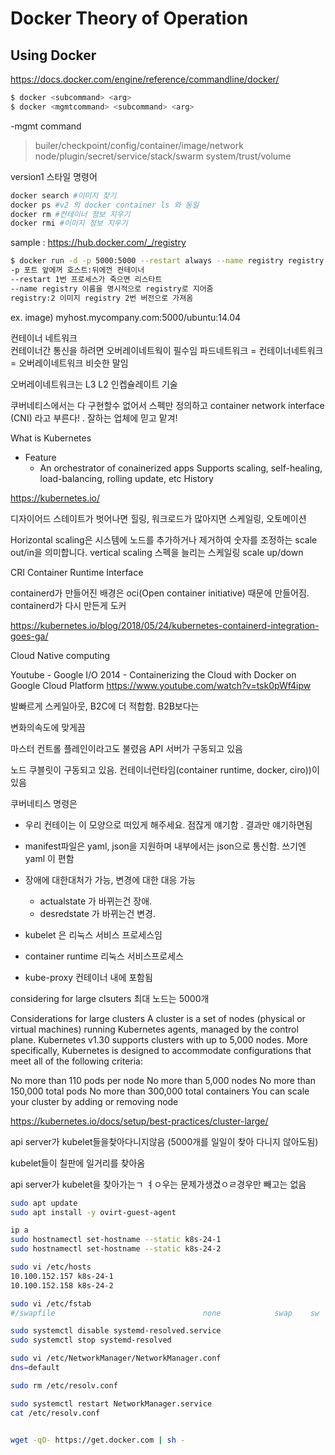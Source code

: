 # Docker Theory of Operation

## Using Docker

https://docs.docker.com/engine/reference/commandline/docker/
```sh
$ docker <subcommand> <arg>
$ docker <mgmtcommand> <subcommand> <arg>
```

-mgmt command
 > builer/checkpoint/config/container/image/network node/plugin/secret/service/stack/swarm system/trust/volume

version1 스타일 명령어
```sh
docker search #이미지 찾기
docker ps #v2 의 docker container ls 와 동일
docker rm #컨테이너 정보 지우기
docker rmi #이미지 정보 지우기 
```

sample : https://hub.docker.com/_/registry

```sh
$ docker run -d -p 5000:5000 --restart always --name registry registry:2
-p 포트 앞에꺼 호스트:뒤에껀 컨테이너 
--restart 1번 프로세스가 죽으면 리스타트
--name registry 이름을 명시적으로 registry로 지어줌
registry:2 이미지 registry 2번 버전으로 가져옴
```
ex. image) 
myhost.mycompany.com:5000/ubuntu:14.04

컨테이너 네트워크  
  컨테이너간 통신을 하려면 오버레이네트웍이 필수임
  파드네트워크 = 컨테이너네트워크 = 오버레이네트워크 비슷한 말임

오버레이네트워크는 L3 L2 인켑슐레이트 기술

쿠버네티스에서는 다 구현할수 없어서 스펙만 정의하고 container network interface (CNI) 라고 부른다! . 잘하는 업체에 믿고 맡겨!



What is Kubernetes
- Feature 
  - An orchestrator of conainerized apps
Supports scaling, self-healing, load-balancing, rolling update, etc
History

https://kubernetes.io/


디자이어드 스테이트가 벗어나면 힐링, 워크로드가 많아지면 스케일링, 오토메이션

Horizontal scaling은 시스템에 노드를 추가하거나 제거하여 숫자를 조정하는 scale out/in을 의미합니다.
vertical scaling 스펙을 늘리는 스케일링 scale up/down

CRI Container Runtime Interface

containerd가 만들어진 배경은
oci(Open container initiative) 때문에 만들어짐. containerd가 다시 만든게 도커 



https://kubernetes.io/blog/2018/05/24/kubernetes-containerd-integration-goes-ga/



Cloud Native computing


Youtube - Google I/O 2014 - Containerizing the Cloud with Docker on Google Cloud Platform
https://www.youtube.com/watch?v=tsk0pWf4ipw



발빠르게 스케일아웃, 
B2C에 더 적합함. B2B보다는 

변화의속도에 맞게끔 



마스터
 컨트롤 플레인이라고도 불렸음
 API 서버가 구동되고 있음

노드
 쿠블릿이 구동되고 있음. 
 컨테이너런타임(container runtime, docker, ciro))이 있음 


쿠버네티스 명령은 
- 우리 컨테이는 이 모양으로 떠있게 해주세요. 점잖게 얘기함 . 결과만 얘기하면됨
- manifest파일은 yaml, json을 지원하며 내부에서는 json으로 통신함. 쓰기엔 yaml 이 편함
- 장애에 대한대처가 가능, 변경에 대한 대응 가능
  - actualstate 가 바뀌는건 장애.
  - desredstate 가 바뀌는건 변경.


- kubelet 은 리눅스 서비스 프로세스임
- container runtime 리눅스 서비스프로세스
- kube-proxy 컨테이너 내에 포함됨


considering for large clsuters
최대 노드는 5000개


Considerations for large clusters
A cluster is a set of nodes (physical or virtual machines) running Kubernetes agents, managed by the control plane. Kubernetes v1.30 supports clusters with up to 5,000 nodes. More specifically, Kubernetes is designed to accommodate configurations that meet all of the following criteria:

No more than 110 pods per node
No more than 5,000 nodes
No more than 150,000 total pods
No more than 300,000 total containers
You can scale your cluster by adding or removing node

https://kubernetes.io/docs/setup/best-practices/cluster-large/



api server가 kubelet들을찾아다니지않음 (5000개를 일일이 찾아 다니지 않아도됨)

kubelet들이 칠판에 일거리를 찾아옴

api server가 kubelet을 찾아가는ㄱ ㅕㅇ우는 문제가생겼ㅇㄹ경우만 빼고는 없음


``` sh 
sudo apt update 
sudo apt install -y ovirt-guest-agent

ip a
sudo hostnamectl set-hostname --static k8s-24-1
sudo hostnamectl set-hostname --static k8s-24-2

sudo vi /etc/hosts
10.100.152.157 k8s-24-1
10.100.152.158 k8s-24-2

sudo vi /etc/fstab
#/swapfile                                 none            swap    sw              0       0

sudo systemctl disable systemd-resolved.service
sudo systemctl stop systemd-resolved

sudo vi /etc/NetworkManager/NetworkManager.conf
dns=default

sudo rm /etc/resolv.conf

sudo systemctl restart NetworkManager.service
cat /etc/resolv.conf


wget -qO- https://get.docker.com | sh -
```